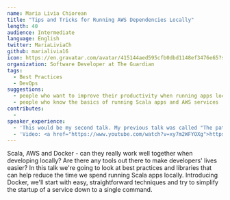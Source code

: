 ```yaml
---
name: Maria Livia Chiorean
title: "Tips and Tricks for Running AWS Dependencies Locally"
length: 40
audience: Intermediate
language: English
twitter: MariaLiviaCh
github: marialivia16
icon: https://en.gravatar.com/avatar/415144aed595cfb0dbd1148ef3476e65?s=400
organization: Software Developer at The Guardian
tags:
  - Best Practices
  - DevOps
suggestions:
  - people who want to improve their productivity when running apps locally
  - people who know the basics of running Scala apps and AWS services
contributes:
  - 
speaker_experience:
  - 'This would be my second talk. My previous talk was called "The path to generic endpoints using Shapeless" and I presented it at several conferences in 2017 - Scala Swarm, ScalaIO and Scala eXchange. '
  - 'Video: <a href="https://www.youtube.com/watch?v=xy7m2WFYOXg">https://www.youtube.com/watch?v=xy7m2WFYOXg</a> and slides: <a href="https://slides.com/marialivia/the-path-to-generic-endpoints-using-shapeless-scala-x">https://slides.com/marialivia/the-path-to-generic-endpoints-using-shapeless-scala-x</a>'
---
```

Scala, AWS and Docker - can they really work well together when developing locally? Are there any tools out there to make developers' lives easier? In this talk we're going to look at best practices and libraries that can help reduce the time we spend running Scala apps locally. Introducing Docker, we'll start with easy, straightforward techniques and try to simplify the startup of a service down to a single command.

